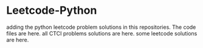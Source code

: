 # Leetcode-Python
adding the python leetcode problem solutions in this repositories. 
The code files are here.
all CTCI problems solutions are here.
some leetcode solutions are here.








































































































































































































































































































































































































































































































































































































































































































































































































































































































